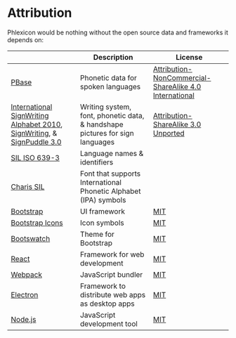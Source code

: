 # Attribution

Phlexicon would be nothing without the open source data and frameworks it depends on:

|  | Description | License |
|---|---|---|
| [PBase](https://pbase.phon.chass.ncsu.edu/) | Phonetic data for spoken languages | [Attribution-NonCommercial-ShareAlike 4.0 International](https://creativecommons.org/licenses/by-nc-sa/4.0/) |
| [International SignWriting Alphabet 2010](https://www.signbank.org/iswa/), [SignWriting](https://www.signwriting.org/), & [SignPuddle 3.0](https://signpuddle.org/) | Writing system, font, phonetic data, & handshape pictures for sign languages | [Attribution-ShareAlike 3.0 Unported](https://creativecommons.org/licenses/by-sa/3.0/) |
| [SIL ISO 639-3](https://iso639-3.sil.org/) | Language names & identifiers |  |
| [Charis SIL](https://software.sil.org/charis/) | Font that supports International Phonetic Alphabet (IPA) symbols |  |
| [Bootstrap](https://getbootstrap.com/) | UI framework | [MIT](https://github.com/twbs/bootstrap/blob/main/LICENSE) |
| [Bootstrap Icons](https://icons.getbootstrap.com/) | Icon symbols | [MIT](https://github.com/twbs/icons/blob/main/LICENSE) |
| [Bootswatch](https://bootswatch.com/) | Theme for Bootstrap | [MIT](https://github.com/thomaspark/bootswatch/blob/v5/LICENSE) |
| [React](https://react.dev/) | Framework for web development | [MIT](https://github.com/facebook/react/blob/main/LICENSE) |
| [Webpack](https://webpack.js.org/) | JavaScript bundler | [MIT](https://github.com/webpack/webpack/blob/main/LICENSE) |
| [Electron](https://www.electronjs.org/) | Framework to distribute web apps as desktop apps | [MIT](https://github.com/electron/electron/blob/main/LICENSE) |
| [Node.js](https://nodejs.org/) | JavaScript development tool | [MIT](https://github.com/nodejs/node/blob/main/LICENSE) |